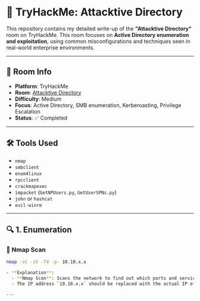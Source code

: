 # 🏢 TryHackMe: Attacktive Directory

This repository contains my detailed write-up of the **"Attacktive Directory"** room on TryHackMe. This room focuses on **Active Directory enumeration and exploitation**, using common misconfigurations and techniques seen in real-world enterprise environments.

---

## 🧾 Room Info

- **Platform**: TryHackMe  
- **Room**: [Attacktive Directory](https://tryhackme.com/room/attacktivedirectory)  
- **Difficulty**: Medium  
- **Focus**: Active Directory, SMB enumeration, Kerberoasting, Privilege Escalation  
- **Status**: ✅ Completed

---

## 🛠️ Tools Used

- `nmap`
- `smbclient`
- `enum4linux`
- `rpcclient`
- `crackmapexec`
- `impacket` (`GetNPUsers.py`, `GetUserSPNs.py`)
- `john` or `hashcat`
- `evil-winrm`

---

## 🔍 1. Enumeration

### 🔎 Nmap Scan
```bash
nmap -sC -sV -T4 -p- 10.10.x.x

- **Explanation**:  
  - **Nmap Scan**: Scans the network to find out which ports and services are open on the target.
  - The IP address `10.10.x.x` should be replaced with the actual IP of the target.

---
